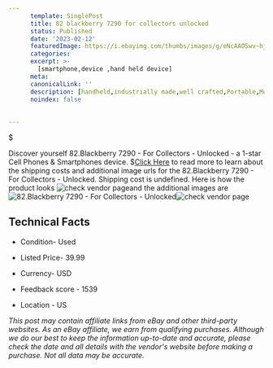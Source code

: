 ```yaml
---
      template: SinglePost
      title: 82 blackberry 7290 for collectors unlocked
      status: Published
      date: '2023-02-12'
      featuredImage: https://i.ebayimg.com/thumbs/images/g/eNcAAOSwv~hj6EQ-/s-l225.jpg
      categories: 
      excerpt: >-
        [smartphone,device ,hand held device]
      meta:
      canonicalLink: ''
      description: [handheld,industrially made,well crafted,Portable,Mobile,Compact,Convenient,Lightweight,Maneuverable,Man-portable,Miniature,Carriable,Hand-held,Light,Holdable,Transportable,Mobile device,Pocket-sized,On-the-go,Wireless,Cordless,Compact size,Convenient size, smartphone,device ,hand held device]
      noindex: false
      
        
---
```

$

Discover yourself 82.Blackberry 7290 - For Collectors - Unlocked - a 1-star Cell Phones & Smartphones device.
$[Click Here](https://www.ebay.com/itm/165934824834?hash=item26a27c7d82%3Ag%3AeNcAAOSwv%7Ehj6EQ-&mkevt=1&mkcid=1&mkrid=711-53200-19255-0&campid=%253CePNCampaignId%253E&customid=%253CreferenceId%253E&toolid=10049) to read more to learn about the shipping costs and additional image urls for the 82.Blackberry 7290 - For Collectors - Unlocked. Shipping cost is undefined. Here is how the product looks ![check vendor page](https://i.ebayimg.com/thumbs/images/g/eNcAAOSwv~hj6EQ-/s-l225.jpg)and the additional images are![82.Blackberry 7290 - For Collectors - Unlocked](https://i.ebayimg.com/images/g/eNcAAOSwv~hj6EQ-/s-l1600.jpg)![check vendor page](https://origin-galleryplus.ebayimg.com/ws/web/165934824834_2_0_1/225x225.jpg,https://origin-galleryplus.ebayimg.com/ws/web/165934824834_3_0_1/225x225.jpg,https://origin-galleryplus.ebayimg.com/ws/web/165934824834_4_0_1/225x225.jpg,https://origin-galleryplus.ebayimg.com/ws/web/165934824834_5_0_1/225x225.jpg,https://origin-galleryplus.ebayimg.com/ws/web/165934824834_6_0_1/225x225.jpg,https://origin-galleryplus.ebayimg.com/ws/web/165934824834_7_0_1/225x225.jpg)



 ## Technical Facts 



     
      

 - Condition- Used 


      

 - Listed Price- 39.99 


      

 - Currency- USD 


      

 - Feedback score - 1539 


      

 - Location - US 


      
      

 *_This post may contain affiliate links from eBay and other third-party websites. As an eBay affiliate, we earn from qualifying purchases. Although we do our best to keep the information up-to-date and accurate, please check the date and all details with the vendor's website before making a purchase. Not all data may be accurate._*







